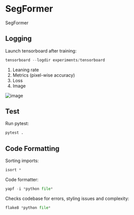# SegFormer
SegFormer


## Logging
Launch tensorboard after training:
```python
tensorboard --logdir experiments/tensorboard
```

1. Leaning rate
2. Metrics (pixel-wise accuracy)
3. Loss
4. Image

![image](https://github.com/Xrenya/SegFormer/assets/51479797/08460bef-08d8-4765-baab-27373c262eb8)

## Test
Run pytest:
```python
pytest .
```

## Code Formatting
Sorting imports:
```python
isort *
```

Code formatter:
```python
yapf -i *python file*
```

Checks codebase for errors, styling issues and complexity:
```python
flake8 *python file*
```
